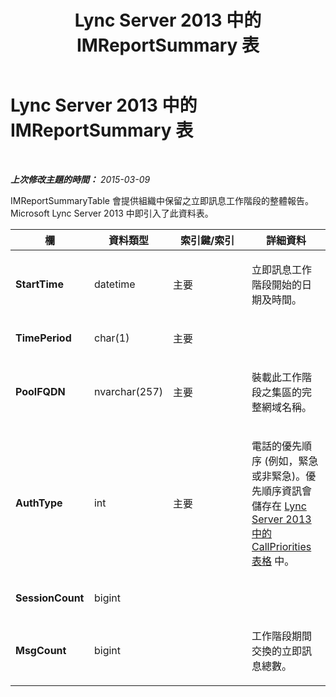 ﻿---
title: Lync Server 2013 中的 IMReportSummary 表
TOCTitle: Lync Server 2013 中的 IMReportSummary 表
ms:assetid: 27ff9453-53f2-4fae-b637-70a086c9df96
ms:mtpsurl: https://technet.microsoft.com/zh-tw/library/JJ204753(v=OCS.15)
ms:contentKeyID: 49290392
ms.date: 08/10/2015
mtps_version: v=OCS.15
ms.translationtype: HT
---

# Lync Server 2013 中的 IMReportSummary 表

 

_**上次修改主題的時間：** 2015-03-09_

IMReportSummaryTable 會提供組織中保留之立即訊息工作階段的整體報告。Microsoft Lync Server 2013 中即引入了此資料表。


<table>
<colgroup>
<col style="width: 25%" />
<col style="width: 25%" />
<col style="width: 25%" />
<col style="width: 25%" />
</colgroup>
<thead>
<tr class="header">
<th>欄</th>
<th>資料類型</th>
<th>索引鍵/索引</th>
<th>詳細資料</th>
</tr>
</thead>
<tbody>
<tr class="odd">
<td><p><strong>StartTime</strong></p></td>
<td><p>datetime</p></td>
<td><p>主要</p></td>
<td><p>立即訊息工作階段開始的日期及時間。</p></td>
</tr>
<tr class="even">
<td><p><strong>TimePeriod</strong></p></td>
<td><p>char(1)</p></td>
<td><p>主要</p></td>
<td><p></p></td>
</tr>
<tr class="odd">
<td><p><strong>PoolFQDN</strong></p></td>
<td><p>nvarchar(257)</p></td>
<td><p>主要</p></td>
<td><p>裝載此工作階段之集區的完整網域名稱。</p></td>
</tr>
<tr class="even">
<td><p><strong>AuthType</strong></p></td>
<td><p>int</p></td>
<td><p>主要</p></td>
<td><p>電話的優先順序 (例如，緊急或非緊急)。優先順序資訊會儲存在 <a href="lync-server-2013-callpriorities-table.md">Lync Server 2013 中的 CallPriorities 表格</a> 中。</p></td>
</tr>
<tr class="odd">
<td><p><strong>SessionCount</strong></p></td>
<td><p>bigint</p></td>
<td><p></p></td>
<td><p></p></td>
</tr>
<tr class="even">
<td><p><strong>MsgCount</strong></p></td>
<td><p>bigint</p></td>
<td><p></p></td>
<td><p>工作階段期間交換的立即訊息總數。</p></td>
</tr>
</tbody>
</table>

